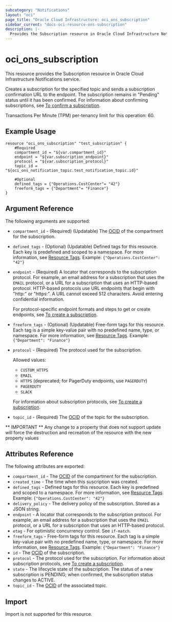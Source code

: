 ```yaml
---
subcategory: "Notifications"
layout: "oci"
page_title: "Oracle Cloud Infrastructure: oci_ons_subscription"
sidebar_current: "docs-oci-resource-ons-subscription"
description: |-
  Provides the Subscription resource in Oracle Cloud Infrastructure Notifications service
---
```


# oci_ons_subscription
This resource provides the Subscription resource in Oracle Cloud Infrastructure Notifications service.

Creates a subscription for the specified topic and sends a subscription confirmation URL to the endpoint. The subscription remains in "Pending" status until it has been confirmed. 
For information about confirming subscriptions, see 
[To confirm a subscription](https://docs.cloud.oracle.com/iaas/Content/Notification/Tasks/managingtopicsandsubscriptions.htm#confirmSub).

Transactions Per Minute (TPM) per-tenancy limit for this operation: 60.


## Example Usage

```hcl
resource "oci_ons_subscription" "test_subscription" {
	#Required
	compartment_id = "${var.compartment_id}"
	endpoint = "${var.subscription_endpoint}"
	protocol = "${var.subscription_protocol}"
	topic_id = "${oci_ons_notification_topic.test_notification_topic.id}"

	#Optional
	defined_tags = {"Operations.CostCenter"= "42"}
	freeform_tags = {"Department"= "Finance"}
}
```

## Argument Reference

The following arguments are supported:

* `compartment_id` - (Required) (Updatable) The [OCID](https://docs.cloud.oracle.com/iaas/Content/General/Concepts/identifiers.htm) of the compartment for the subscription. 
* `defined_tags` - (Optional) (Updatable) Defined tags for this resource. Each key is predefined and scoped to a namespace. For more information, see [Resource Tags](https://docs.cloud.oracle.com/iaas/Content/General/Concepts/resourcetags.htm).  Example: `{"Operations.CostCenter": "42"}` 
* `endpoint` - (Required) A locator that corresponds to the subscription protocol.  For example, an email address for a subscription that uses the `EMAIL` protocol, or a URL for a subscription that uses an HTTP-based protocol. HTTP-based protocols use URL endpoints that begin with "http:" or "https:". A URL cannot exceed 512 characters. Avoid entering confidential information.

	For protocol-specific endpoint formats and steps to get or create endpoints, see  [To create a subscription](https://docs.cloud.oracle.com/iaas/Content/Notification/Tasks/managingtopicsandsubscriptions.htm#createSub). 
* `freeform_tags` - (Optional) (Updatable) Free-form tags for this resource. Each tag is a simple key-value pair with no predefined name, type, or namespace. For more information, see [Resource Tags](https://docs.cloud.oracle.com/iaas/Content/General/Concepts/resourcetags.htm).  Example: `{"Department": "Finance"}` 
* `protocol` - (Required) The protocol used for the subscription. 

	Allowed values: 
	* `CUSTOM_HTTPS` 
	* `EMAIL`
	* `HTTPS` (deprecated; for PagerDuty endpoints, use `PAGERDUTY`)
	* `PAGERDUTY` 
	* `SLACK` 

	For information about subscription protocols, see  [To create a subscription](https://docs.cloud.oracle.com/iaas/Content/Notification/Tasks/managingtopicsandsubscriptions.htm#createSub). 
* `topic_id` - (Required) The [OCID](https://docs.cloud.oracle.com/iaas/Content/General/Concepts/identifiers.htm) of the topic for the subscription. 


** IMPORTANT **
Any change to a property that does not support update will force the destruction and recreation of the resource with the new property values

## Attributes Reference

The following attributes are exported:

* `compartment_id` - The [OCID](https://docs.cloud.oracle.com/iaas/Content/General/Concepts/identifiers.htm) of the compartment for the subscription. 
* `created_time` - The time when this suscription was created. 
* `defined_tags` - Defined tags for this resource. Each key is predefined and scoped to a namespace. For more information, see [Resource Tags](https://docs.cloud.oracle.com/iaas/Content/General/Concepts/resourcetags.htm).  Example: `{"Operations.CostCenter": "42"}` 
* `delivery_policy` - The delivery policy of the subscription. Stored as a JSON string.
* `endpoint` - A locator that corresponds to the subscription protocol.  For example, an email address for a subscription that uses the `EMAIL` protocol, or a URL for a subscription that uses an HTTP-based protocol. 
* `etag` - For optimistic concurrency control. See `if-match`. 
* `freeform_tags` - Free-form tags for this resource. Each tag is a simple key-value pair with no predefined name, type, or namespace. For more information, see [Resource Tags](https://docs.cloud.oracle.com/iaas/Content/General/Concepts/resourcetags.htm).  Example: `{"Department": "Finance"}` 
* `id` - The [OCID](https://docs.cloud.oracle.com/iaas/Content/General/Concepts/identifiers.htm) of the subscription. 
* `protocol` - The protocol used for the subscription.  For information about subscription protocols, see  [To create a subscription](https://docs.cloud.oracle.com/iaas/Content/Notification/Tasks/managingtopicsandsubscriptions.htm#createSub). 
* `state` - The lifecycle state of the subscription. The status of a new subscription is PENDING; when confirmed, the subscription status changes to ACTIVE. 
* `topic_id` - The [OCID](https://docs.cloud.oracle.com/iaas/Content/General/Concepts/identifiers.htm) of the associated topic. 

## Import

Import is not supported for this resource.

